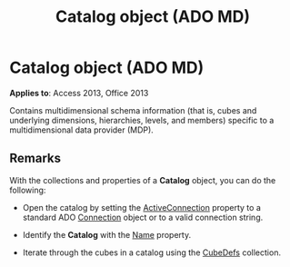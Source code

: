 ﻿---
title: Catalog object (ADO MD)
TOCTitle: Catalog object (ADO MD)
ms:assetid: 708c4082-3589-7f3b-5ea3-f3705f3d3ff1
ms:mtpsurl: https://msdn.microsoft.com/library/JJ249445(v=office.15)
ms:contentKeyID: 48545559
ms.date: 09/18/2015
mtps_version: v=office.15
---

# Catalog object (ADO MD)


**Applies to**: Access 2013, Office 2013

Contains multidimensional schema information (that is, cubes and underlying dimensions, hierarchies, levels, and members) specific to a multidimensional data provider (MDP).

## Remarks

With the collections and properties of a **Catalog** object, you can do the following:

- Open the catalog by setting the [ActiveConnection](activeconnection-property-ado-md.md) property to a standard ADO [Connection](connection-object-ado.md) object or to a valid connection string.

- Identify the **Catalog** with the [Name](name-property-ado-md.md) property.

- Iterate through the cubes in a catalog using the [CubeDefs](cubedefs-collection-ado-md.md) collection.

